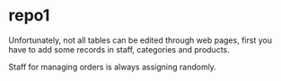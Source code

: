 # repo1
Unfortunately, not all tables can be edited through web pages, first you have to add some records in staff, categories and products. 

Staff for managing orders is always assigning randomly.
